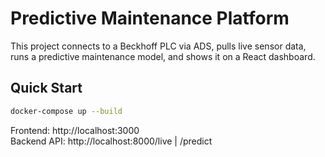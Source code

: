 # Predictive Maintenance Platform

This project connects to a Beckhoff PLC via ADS, pulls live sensor data, runs a predictive maintenance model, and shows it on a React dashboard.

## Quick Start
```bash
docker-compose up --build
```

Frontend: http://localhost:3000  
Backend API: http://localhost:8000/live | /predict
